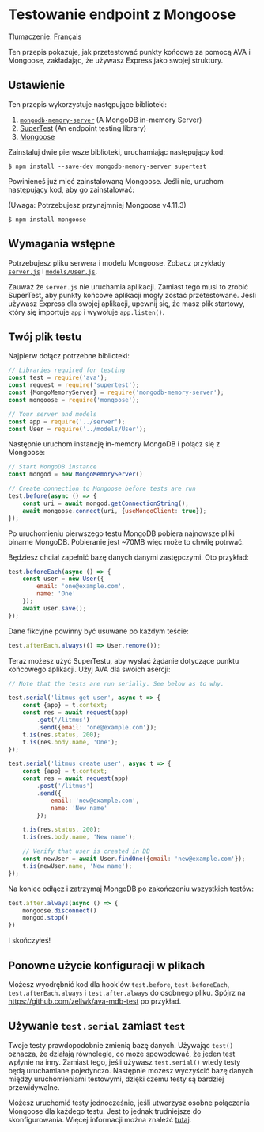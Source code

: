 # Testowanie endpoint z Mongoose

Tłumaczenie: [Français](https://github.com/avajs/ava-docs/blob/master/fr_FR/docs/recipes/endpoint-testing-with-mongoose.md)

Ten przepis pokazuje, jak przetestować punkty końcowe za pomocą AVA i Mongoose, zakładając, że używasz Express jako swojej struktury.

## Ustawienie

Ten przepis wykorzystuje następujące biblioteki:

1. [`mongodb-memory-server`](https://github.com/nodkz/mongodb-memory-server) (A MongoDB in-memory Server)
2. [SuperTest](https://github.com/visionmedia/supertest) (An endpoint testing library)
3. [Mongoose](http://mongoosejs.com)

Zainstaluj dwie pierwsze biblioteki, uruchamiając następujący kod:

```console
$ npm install --save-dev mongodb-memory-server supertest
```

Powinieneś już mieć zainstalowaną Mongoose. Jeśli nie, uruchom następujący kod, aby go zainstalować:

(Uwaga: Potrzebujesz przynajmniej Mongoose v4.11.3)

```console
$ npm install mongoose
```

## Wymagania wstępne

Potrzebujesz pliku serwera i modelu Mongoose. Zobacz przykłady [`server.js`](https://github.com/zellwk/ava-mdb-test/blob/master/server.js) i [`models/User.js`](https://github.com/zellwk/ava-mdb-test/blob/master/models/User.js).

Zauważ że `server.js` nie uruchamia aplikacji. Zamiast tego musi to zrobić SuperTest, aby punkty końcowe aplikacji mogły zostać przetestowane. Jeśli używasz Express dla swojej aplikacji, upewnij się, że masz plik startowy, który się importuje `app` i wywołuje `app.listen()`.

## Twój plik testu

Najpierw dołącz potrzebne biblioteki:

```js
// Libraries required for testing
const test = require('ava');
const request = require('supertest');
const {MongoMemoryServer} = require('mongodb-memory-server');
const mongoose = require('mongoose');

// Your server and models
const app = require('../server');
const User = require('../models/User');
```

Następnie uruchom instancję in-memory MongoDB i połącz się z Mongoose:

```js
// Start MongoDB instance
const mongod = new MongoMemoryServer()

// Create connection to Mongoose before tests are run
test.before(async () => {
	const uri = await mongod.getConnectionString();
	await mongoose.connect(uri, {useMongoClient: true});
});
```

Po uruchomieniu pierwszego testu MongoDB pobiera najnowsze pliki binarne MongoDB. Pobieranie jest ~70MB więc może to chwilę potrwać.

Będziesz chciał zapełnić bazę danych danymi zastępczymi. Oto przykład:

```js
test.beforeEach(async () => {
	const user = new User({
		email: 'one@example.com',
		name: 'One'
	});
	await user.save();
});
```

Dane fikcyjne powinny być usuwane po każdym teście:

```js
test.afterEach.always(() => User.remove());
```

Teraz możesz użyć SuperTestu, aby wysłać żądanie dotyczące punktu końcowego aplikacji. Użyj AVA dla swoich asercji:

```js
// Note that the tests are run serially. See below as to why.

test.serial('litmus get user', async t => {
	const {app} = t.context;
	const res = await request(app)
		.get('/litmus')
		.send({email: 'one@example.com'});
	t.is(res.status, 200);
	t.is(res.body.name, 'One');
});

test.serial('litmus create user', async t => {
	const {app} = t.context;
	const res = await request(app)
		.post('/litmus')
		.send({
			email: 'new@example.com',
			name: 'New name'
		});

	t.is(res.status, 200);
	t.is(res.body.name, 'New name');

	// Verify that user is created in DB
	const newUser = await User.findOne({email: 'new@example.com'});
	t.is(newUser.name, 'New name');
});
```

Na koniec odłącz i zatrzymaj MongoDB po zakończeniu wszystkich testów:

```js
test.after.always(async () => {
	mongoose.disconnect()
	mongod.stop()
})

```

I skończyłeś!

## Ponowne użycie konfiguracji w plikach

Możesz wyodrębnić kod dla hook'ów `test.before`, `test.beforeEach`, `test.afterEach.always` i `test.after.always` do osobnego pliku. Spójrz na https://github.com/zellwk/ava-mdb-test po przykład.

## Używanie `test.serial` zamiast `test`

Twoje testy prawdopodobnie zmienią bazę danych. Używając `test()` oznacza, że działają równolegle, co może spowodować, że jeden test wpłynie na inny. Zamiast tego, jeśli używasz `test.serial()` wtedy testy będą uruchamiane pojedynczo. Następnie możesz wyczyścić bazę danych między uruchomieniami testowymi, dzięki czemu testy są bardziej przewidywalne.

Możesz uruchomić testy jednocześnie, jeśli utworzysz osobne połączenia Mongoose dla każdego testu. Jest to jednak trudniejsze do skonfigurowania. Więcej informacji można znaleźć [tutaj](https://github.com/nodkz/mongodb-memory-server#several-mongoose-connections-simultaneously).
